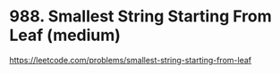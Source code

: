 # 988. Smallest String Starting From Leaf (medium)

https://leetcode.com/problems/smallest-string-starting-from-leaf
